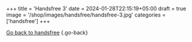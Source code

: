 +++
title = 'Handsfree 3'
date = 2024-01-28T22:15:19+05:00
draft = true
image = '/shop/images/handsfree/handsfree-3.jpg'
categories = ['handsfree']
+++

[Go back to handsfree](/shop/categories/handsfree/)
{.go-back}
